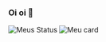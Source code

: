 ### Oi oi 👋
![Meus Status](https://github-readme-stats.vercel.app/api?username=Erick-F-Oliveira&show_icons=true&hide=contribs,prs&cache_seconds=86400&theme=buefy)
![Meu card](https://github-readme-stats.vercel.app/api/pin/?username=Erick-F-Oliveira&repo=github-Erick-F-Oliveira&cache_seconds=86400&theme=buefy)
<!--
**Erick-F-Oliveira/Erick-F-Oliveira** is a ✨ _special_ ✨ repository because its `README.md` (this file) appears on your GitHub profile.

Here are some ideas to get you started:

- 🔭 I’m currently working on ...
- 🌱 I’m currently learning ...
- 👯 I’m looking to collaborate on ...
- 🤔 I’m looking for help with ...
- 💬 Ask me about ...
- 📫 How to reach me: ...
- 😄 Pronouns: ...
- ⚡ Fun fact: ...
-->
